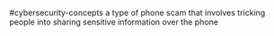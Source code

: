 #cybersecurity-concepts 
a type of phone scam that involves tricking people into sharing sensitive information over the phone